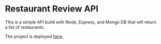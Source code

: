 # Restaurant Review API

This is a simple API build with Node, Express, and Mongo DB that will return a list of restaurants. 

The project is deployed [here](https://noel-restaurant-review-api.herokuapp.com/api/restaurants).